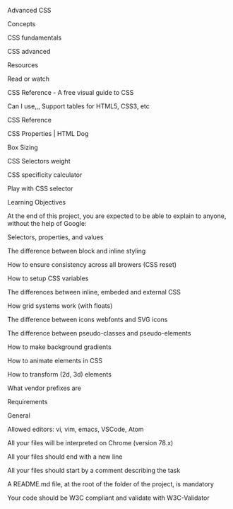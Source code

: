Advanced CSS

Concepts

CSS fundamentals

CSS advanced

Resources

Read or watch

CSS Reference - A free visual guide to CSS

Can I use,,, Support tables for HTML5, CSS3, etc

CSS Reference

CSS Properties | HTML Dog

Box Sizing

CSS Selectors weight

CSS specificity calculator

Play with CSS selector

Learning Objectives

At the end of this project, you are expected to be able to explain to anyone, without the help of Google:

Selectors, properties, and values

The difference between block and inline styling

How to ensure consistency across all browers (CSS reset)

How to setup CSS variables

The differences between inline, embeded and external CSS

How grid systems work (with floats)

The difference between icons webfonts and SVG icons

The difference between pseudo-classes and pseudo-elements

How to make background gradients

How to animate elements in CSS

How to transform (2d, 3d) elements

What vendor prefixes are


Requirements

General

Allowed editors: vi, vim, emacs, VSCode, Atom

All your files will be interpreted on Chrome (version 78.x)

All your files should end with a new line

All your files should start by a comment describing the task

A README.md file, at the root of the folder of the project, is mandatory

Your code should be W3C compliant and validate with W3C-Validator
